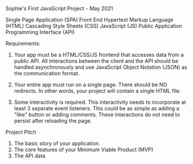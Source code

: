 Sophie's First JavaScript Project - May 2021

Single Page Application (SPA)
Front End
Hypertext Markup Language (HTML)
Cascading Style Sheets (CSS)
JavaScript (JS)
Public Application Programming Interface (API)

Requirements:
1. Your app must be a HTML/CSS/JS frontend that accesses data from a public API. All interactions between the client and the API should be handled asynchronously and use JavaScript Object Notation (JSON) as the communication format.

2. Your entire app must run on a single page. There should be NO redirects. In other words, your project will contain a single HTML file.

3. Some interactivity is required. This interactivity needs to incorporate at least 3 separate event listeners. This could be as simple as adding a "like" button or adding comments. These interactions do not need to persist after reloading the page.

Project Pitch
1. The basic story of your application.
2. The core features of your Minimum Viable Product (MVP)
3. The API data 
